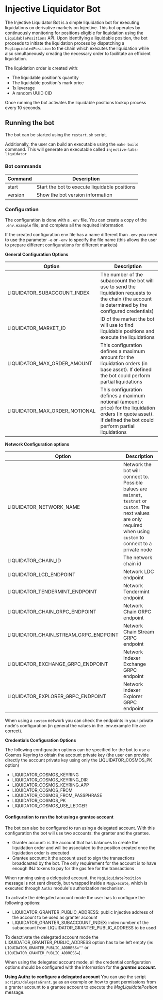 # Injective Liquidator Bot


The Injective Liquidator Bot is a simple liquidation bot for executing liquidations on derivative markets on Injective.
This bot operates by continuously monitoring for positions eligible for liquidation using the `LiquidablePositions` API. Upon identifying a liquidable position, the bot proceeds to initiate the liquidation process by dispatching a `MsgLiquidatedPosition` to the chain which executes the liquidation while also simultaneously creating the necessary order to facilitate an efficient liquidation.

The liquidation order is created with:
- The liquidable position's quantity
- The liquidable position's mark price
- 1x leverage
- A random UUID CID

Once running the bot activates the liquidable positions lookup process every 10 seconds.

## Running the bot

The bot can be started using the `restart.sh` script.

Additionally, the user can build an executable using the `make build` command. This will generate an executable called `injective-labs-liquidator`

### Bot commands

| Command | Description                                   |
|---------|-----------------------------------------------|
| start   | Start the bot to execute liquidable positions |
| version | Show the bot version information              |

### Configuration

The configuration is done with a `.env` file. You can create a copy of the `.env.example` file, and complete all the required information.

If the created configuration env file has a name different than `.env` you need to use the parameter `-e` or `-env` to specify the file name (this allows the user to prepare different configurations for different markets)

**General Configuration Options**

| Option                        | Description                                                                                                                                                        |
|-------------------------------|--------------------------------------------------------------------------------------------------------------------------------------------------------------------|
| LIQUIDATOR_SUBACCOUNT_INDEX   | The number of the subaccount the bot will use to send the liquidation requests to the chain (the account is determined by the configured credentials)              |
| LIQUIDATOR_MARKET_ID          | ID of the market the bot will use to find liquidable positions and execute the liquidations                                                                        |
| LIQUIDATOR_MAX_ORDER_AMOUNT   | This configuration defines a maximum amount for the liquidation orders (in base asset). If defined the bot could perform partial liquidations                      |
| LIQUIDATOR_MAX_ORDER_NOTIONAL | This configuration defines a maximum notional (amount x price) for the liquidation orders (in quote asset). If defined the bot could perform partial liquidations  |


**Network Configuration options**

| Option                                | Description                                                                                                                                                               |
|---------------------------------------|---------------------------------------------------------------------------------------------------------------------------------------------------------------------------|
| LIQUIDATOR_NETWORK_NAME               | Network the bot will connect to. Possible balues are `mainnet`, `testnet` or `custom`. The next values are only required when using `custom` to connect to a private node |
| LIQUIDATOR_CHAIN_ID                   | The network chain id                                                                                                                                                      |
| LIQUIDATOR_LCD_ENDPOINT               | Network LDC endpoint                                                                                                                                                      |
| LIQUIDATOR_TENDERMINT_ENDPOINT        | Network Tendermint endpoint                                                                                                                                               |
| LIQUIDATOR_CHAIN_GRPC_ENDPOINT        | Network Chain GRPC endpoint                                                                                                                                               |
| LIQUIDATOR_CHAIN_STREAM_GRPC_ENDPOINT | Network Chain Stream GRPC endpoint                                                                                                                                        |
| LIQUIDATOR_EXCHANGE_GRPC_ENDPOINT     | Network Indexer Exchange GRPC endpoint                                                                                                                                    |
| LIQUIDATOR_EXPLORER_GRPC_ENDPOINT     | Network Indexer Explorer GRPC endpoint                                                                                                                                    |

When using a `custom` network you can check the endpoints in your private node's configuration (in general the values in the .env.example file are correct).

**Credentials Configuration Options**

The following configuration options can be specified for the bot to use a Cosmos Keyring to obtain the account private key (the user can provide directly the account private key using only the LIQUIDATOR_COSMOS_PK option)

- LIQUIDATOR_COSMOS_KEYRING
- LIQUIDATOR_COSMOS_KEYRING_DIR
- LIQUIDATOR_COSMOS_KEYRING_APP
- LIQUIDATOR_COSMOS_FROM
- LIQUIDATOR_COSMOS_FROM_PASSPHRASE
- LIQUIDATOR_COSMOS_PK
- LIQUIDATOR_COSMOS_USE_LEDGER

#### Configuration to run the bot using a grantee account
The bot can also be configured to run using a delegated account. With this configuration the bot will use two accounts: the granter and the grantee.

- Granter account: is the account that has balances to create the liquidation order and will be associated to the position created once the liquidation order is executed
- Grantee account: it the account used to sign the transactions broadcasted by the bot. The only requirement for the account is to have enough INJ tokens to pay for the gas fee for the transactions

When running using a delegated account, the `MsgLiquidatePosition` message is not sent directly, but wrapped inside a `MsgExecute`, which is executed through `Authz` module's authorization mechanism.

To activate the delegated account mode the user has to configure the following options:

- LIQUIDATOR_GRANTER_PUBLIC_ADDRESS: public Injective address of the account to be used as granter account
- LIQUIDATOR_GRANTER_SUBACCOUNT_INDEX: index number of the subaccount from LIQUIDATOR_GRANTER_PUBLIC_ADDRESS to be used

To deactivate the delegated account mode the LIQUIDATOR_GRANTER_PUBLIC_ADDRESS option has to be left empty (ie: `LIQUIDATOR_GRANTER_PUBLIC_ADDRESS=""` or `LIQUIDATOR_GRANTER_PUBLIC_ADDRESS=`).

When using the delegated account mode, all the credential configuration options should be configured with the information for the _**grantee account**_.


**Using Authz to configure a delegated account**
You can use the script `scripts/delegateGrant.go` as an example on how to grant permissions from a granter account to a grantee account to execute the _MsgLiquidatePosition_ message.

